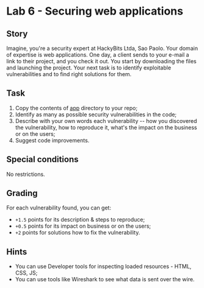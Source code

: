 # Lab 6 - Securing web applications

## Story

Imagine, you're a security expert at HackyBits Ltda, Sao Paolo. Your domain of expertise is web applications. One day, a client sends to your e-mail a link to their project, and you check it out. You start by downloading the files and launching the project. Your next task is to identify exploitable vulnerabilities and to find right solutions for them.

## Task

1. Copy the contents of [app](app) directory to your repo;
2. Identify as many as possible security vulnerabilities in the code;
3. Describe with your own words each vulnerability -- how you discovered the vulnerability, how to reproduce it, what's the impact on the business or on the users;
4. Suggest code improvements.

## Special conditions

No restrictions.

## Grading

For each vulnerability found, you can get:
  - `+1.5` points for its description & steps to reproduce;
  - `+0.5` points for its impact on business or on the users;
  - `+2` points for solutions how to fix the vulnerability.

## Hints

- You can use Developer tools for inspecting loaded resources - HTML, CSS, JS;
- You can use tools like Wireshark to see what data is sent over the wire.

